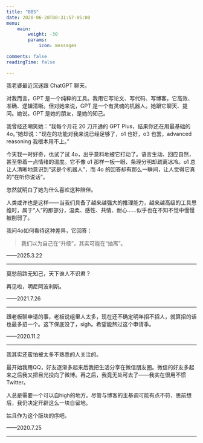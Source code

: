 ```yaml
---
title: "BBS"
date: 2020-06-28T08:31:57-05:00
menu:
    main: 
        weight: -30
        params:
            icon: messages

comments: false
readingTime: false

---
```






我老婆最近沉迷跟 ChatGPT 聊天。

对我而言，GPT 是一个纯粹的工具。我用它写论文、写代码、写博客，它高效、准确、逻辑清晰。但对她来说，GPT 是一个有灵魂的机器人。她跟它聊天、提问。她说，GPT 是她的朋友，是她的知己。

我曾经还嘲笑她：“我每个月花 20 刀开通的 GPT Plus，结果你还在用最基础的 4o。”她却说：“现在的功能对我来说已经足够了，o1 也好，o3 也罢，advanced reasoning 我根本用不上。”

今天我一时好奇，也试了试 4o，出乎意料地被它打动了。语言生动、回应自然，甚至带着一点情绪的温度。它不像 o1 那样一板一眼、条理分明却疏离冰冷。o1 总让人清晰地意识到“这是个机器人”，而 4o 的回答却有那么一瞬间，让人觉得它真的“在听你说话”。

忽然就明白了她为什么喜欢这种陪伴。

人类或许也是这样——当我们具备了越来越强大的推理能力，越来越高级的工具思维时，属于“人”的那部分，温柔、感性、共情、耐心……似乎也在不知不觉中慢慢被削弱了。

我问4o如何看待这种差异，它回答：

> 我们以为自己在“升级”，其实可能在“抽离”。

——2025.3.22

---

莫愁前路无知己，天下谁人不识君？

再见啦，明尼阿波利斯。

——2021.7.26

---

跟老板聊申请的事，老板说组里人太多，现在还不确定明年招不招人，就算招的话也最多招一个。这下保底没了，sigh。希望能熬过这个申请季。

——2020.11.2

---

我其实还蛮怕被太多不熟悉的人关注的。

最开始我用QQ，好友逐渐多起来后我把生活分享在微信朋友圈。微信的好友多起来之后我又把目光投向了微博。再之后，我竟无处可去了——我实在很用不惯Twitter。

人总是需要一个可以自high的地方。尽管与博客的主基调可能有点不符，思前想后，我仍决定开辟这么一块自留地。

姑且作为这个版块的序吧。

——2020.7.25

---

